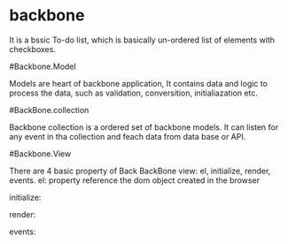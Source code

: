 # backbone
It is a bssic To-do list, which is basically un-ordered list of elements with checkboxes.


#Backbone.Model

Models are heart of backbone application, It contains data and logic to process the data, such as validation, conversition, initialiazation etc.

#BackBone.collection 

Backbone collection is a ordered set of backbone models. It can listen for any event in tha collection and feach data from data base or API.

#Backbone.View

There are 4 basic property of Back BackBone view:  el, initialize, render,	events.
el: property reference the dom object created in the browser 


initialize:

render:

events:



